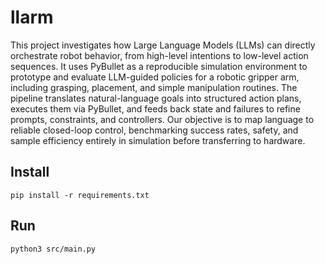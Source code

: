 # llarm

This project investigates how Large Language Models (LLMs) can directly orchestrate robot behavior, from high-level intentions to low-level action sequences. It uses PyBullet as a reproducible simulation environment to prototype and evaluate LLM-guided policies for a robotic gripper arm, including grasping, placement, and simple manipulation routines. The pipeline translates natural-language goals into structured action plans, executes them via PyBullet, and feeds back state and failures to refine prompts, constraints, and controllers. Our objective is to map language to reliable closed-loop control, benchmarking success rates, safety, and sample efficiency entirely in simulation before transferring to hardware.

## Install

``` shell
pip install -r requirements.txt
```

## Run

``` shell
python3 src/main.py
```
